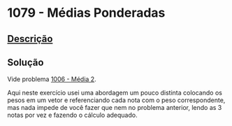 # 1079 - Médias Ponderadas

## [Descrição](https://www.beecrowd.com.br/judge/pt/problems/view/1079)

## Solução

Vide problema [1006 - Média 2](../1006/README.md).

Aqui neste exercício usei uma abordagem um pouco distinta colocando os pesos em um vetor e referenciando cada nota com o peso correspondente, mas nada impede de você fazer que nem no problema anterior, lendo as 3 notas por vez e fazendo o cálculo adequado.